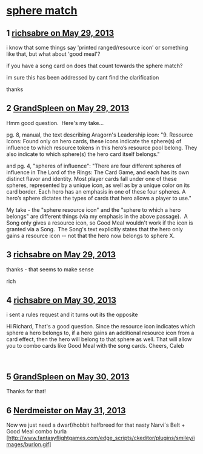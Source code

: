 # [sphere match](https://community.fantasyflightgames.com/topic/84466-sphere-match/)

## 1 [richsabre on May 29, 2013](https://community.fantasyflightgames.com/topic/84466-sphere-match/?do=findComment&comment=800048)

i know that some things say 'printed ranged/resource icon' or something like that, but what about 'good meal'?

if you have a song card on does that count towards the sphere match?

im sure this has been addressed by cant find the clarification

thanks

## 2 [GrandSpleen on May 29, 2013](https://community.fantasyflightgames.com/topic/84466-sphere-match/?do=findComment&comment=800073)

Hmm good question.  Here's my take… 

pg. 8, manual, the text describing Aragorn's Leadership icon: "9. Resource Icons: Found only on hero cards, these icons indicate the sphere(s) of influence to which resource tokens in this hero’s resource pool belong. They also indicate to which sphere(s) the hero card itself belongs."

and pg. 4, "spheres of influence": "There are four different spheres of influence in The Lord of the Rings: The Card Game, and each has its own distinct flavor and identity. Most player cards fall under one of these spheres, represented by a unique icon, as well as by a unique color on its card border. Each hero has an emphasis in one of these four spheres. A hero’s sphere dictates the types of cards that hero allows a player to use."

My take - the "sphere resource icon" and the "sphere to which a hero belongs" are different things (via my emphasis in the above passage).  A Song only gives a resource icon, so Good Meal wouldn't work if the icon is granted via a Song.  The Song's text explicitly states that the hero only gains a resource icon -- not that the hero now belongs to sphere X.

## 3 [richsabre on May 29, 2013](https://community.fantasyflightgames.com/topic/84466-sphere-match/?do=findComment&comment=800074)

thanks - that seems to make sense

rich

## 4 [richsabre on May 30, 2013](https://community.fantasyflightgames.com/topic/84466-sphere-match/?do=findComment&comment=800371)

i sent a rules request and it turns out its the opposite

Hi Richard,
That's a good question. Since the resource icon indicates which sphere a hero belongs to, if a hero gains an additional resource icon from a card effect, then the hero will belong to that sphere as well. That will allow you to combo cards like Good Meal with the song cards.
Cheers,
Caleb

 

## 5 [GrandSpleen on May 30, 2013](https://community.fantasyflightgames.com/topic/84466-sphere-match/?do=findComment&comment=800481)

Thanks for that! 

## 6 [Nerdmeister on May 31, 2013](https://community.fantasyflightgames.com/topic/84466-sphere-match/?do=findComment&comment=800536)

Now we just need a dwarf/hobbit halfbreed for that nasty Narvi´s Belt + Good Meal combo burla [http://www.fantasyflightgames.com/edge_scripts/ckeditor/plugins/smiley/images/burlon.gif]

